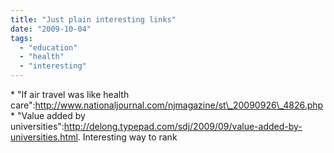 ```yaml
---
title: "Just plain interesting links"
date: "2009-10-04"
tags: 
  - "education"
  - "health"
  - "interesting"
---
```


\* "If air travel was like health care":http://www.nationaljournal.com/njmagazine/st\_20090926\_4826.php \* "Value added by universities":http://delong.typepad.com/sdj/2009/09/value-added-by-universities.html. Interesting way to rank
